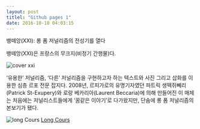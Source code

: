 ```yaml
---
layout: post
titlel: "Github pages 1"
date: 2016-10-18 04:03:15
---
```

뱅떼앙(XXI): 롱 폼 저널리즘의 전성기를 열다 

뱅떼앙(XXI)은 프랑스의 무크지(비정기 간행물)다.

![cover xxi](http://i1.wp.com/slownews.kr/wp-content/uploads/2015/09/07iht-mooks07A-videoSixteenByNine1050.jpg?w=1050)

‘유용한’ 저널리즘, ‘다른’ 저널리즘을 구현하고자 하는 텍스트와 사진 그리고 삽화를 이용한 심층 르포 전문 잡지다. 2008년, 르피가로의 유명기자였던 파트릭 생떽쥐뻬리(Patrick St-Exupery)와 로랑 베카리아(Laurent Beccaria)에 의해 만들어진 이 매체는 처음에는 저널리스트들에게 ‘꿈같은 이야기’로 다가왔지만, 단숨에 롱 폼 저널리즘의 본보기가 됐다.

![long Cours](http://i1.wp.com/slownews.kr/wp-content/uploads/2015/09/couverture_long_cours31.jpg)
[Long Cours](http://www.long-cours.com)
